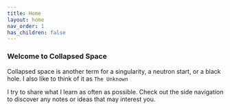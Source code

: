 ```yaml
---
title: Home
layout: home
nav_order: 1
has_children: false
---
```


### Welcome to Collapsed Space

Collapsed space is another term for a singularity, a neutron start, or a black hole. I also like to think of it as `The Unknown`

I try to share what I learn as often as possible. Check out the side navigation to discover any notes or ideas that may interest you.
